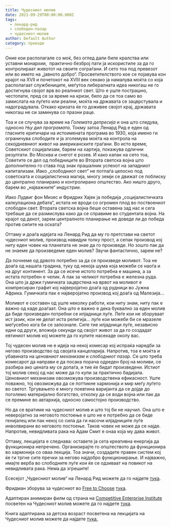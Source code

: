 ```yaml
---
title: Чудесниот молив
date: 2021-09-29T00:00:00.000Z
tags:
  - ленард-рид
  - слободен-пазар
  - чудесниот-молив
author: Default Author
category: преводи
---
```


Оние кои располагале со моќ, без оглед дали биле кралства или уставни монархии,  практично безброј пати ја искористиле за да го контролираат животот на своите сограѓани. И сето тоа под превезот или во името на „јавното добро“. Просветителството кое се појавува кон крајот на XVII и почетокот на XVIII век секако ја намалува моќта со која располагаат службениците, меѓутоа либералната идеа никогаш не го достигнува својот врв во реалниот свет. Што е уште пострашно, честопати, пред се за време на кризи, било да се тоа само во замислата на луѓето или реални, моќта на државата се зацврстувала и надоградувала. Откако кризата ќе го доживее својот крај, државата никогаш не си заминува со празни раце.

Тоа и се случува за време на _Големата депресија_ и она што следува, односно _Њу дил програмата_. Токму затоа Ленард Рид е еден од гласните критичари на истоимената програма во 1930, која имено ги ограничува слободите и ја зголемува моќта на контрола на секојдневниот живот на американските граѓани. Во исто време, Советскиот социјализам, барем на хартија, покажува одлични резултати. Во Москва и снегот е розев. И како капак на сето тоа, Советите се дел од победниците во Втората светска војна што дополнително го става под знак прашалник успехот на западниот капитализам. Иако „слободниот свет“ не потпаѓа целосно под советската и социјалистичка магија, многу земји се движат се поблиску до централно планирано и контролирано општество. Ако ништо друго, барем во „најважните“ индустрии.

Иако Лудвиг фон Мизес и Фридрих Хајек ја победија „социјалистичката калкулациона дебата“, истата не вроди со огромен плод во поствоениот слободен свет. Втората светска војна беше оставена зад нас и сега требаше да се размислува како да се справиме во студентата војна. На крајот од денот, зарем централното планирање не доведе ли до победа против силите на оската?

Оттаму и доаѓа идејата на Ленард Рид да му го претстави на светот чудесниот молив, производ навидум толку прост, а сепак производ кој ниту еден човек на планетата не знае да го произведе. Но зошто пак да не знаеме да произведеме еден молив? Звучи фантастично, зарем не?

Да почнеме од дрвото потребно за да се произведе моливот. Тоа не доаѓа од нашата градина, туку од некоја шума која можеби се наоѓа и на друг континент. За да се исече истото потребна е машина, а за истата потребен е челик. А пак за челикот потребна е железна руда. Она што ја држи гумичката зацврстена на врвот на моливот е компресиран графит кој најверојатно доаѓа од рудници во Јужна Африка. Гумичката пак е најверојатно производ кој доаѓа од Малезија…

Моливот е составен од уште неколку работи, кои ниту знам, ниту пак е важно од каде доаѓаат. Она што е важно е дека буквално за еден молив да биде произведен потребни се илјадници луѓе. Леѓе кои не зборуваат ист јазик, кои не делат иста религија... луѓе кои можеби би се мразеле меѓусебно кога би се запознале. Сите тие илјадници луѓе, независно едни од други, вложија секунди од својот живот за да го создадат евтиниот молив кој можете да го купите насекаде околу вас.

Тој чудесен молив не е идеја на некој комесар кој испраќа наредби за негово производство од својата канцеларија. Напротив, тоа е моќта и убавината на _ценовниот механизам_ и _слободниот пазар_. Се што треба комесарот да направи е да посака порача одреден број на моливи, се разбира ако цената му се допаѓа, и тие ќе бидат произведени. Истиот тој молив секој од нас може да го купи за практично бадијала. Ценовниот механизам овозможува производствена ефикасност. Уште поважно, тој овозможува да се поттикне хармонија и мир меѓу луѓето во светот. Тргувањето е многу поевтина варијанта да се дојде до поголемо материјално богатство, отколку да се води војна или пак да се премине во автархија, односно самостојно производство.

Но да се вратиме на чудесниот молив и што тој би не научил. Она што е неверојатно за неговото постоење е што не е потребно да се биде генијалец или пак некој со сила да ги насочи илјадниците луѓе инволвирани во неговото постоење. Таков човек не може да се најде. Напротив, невидливата рака на Адам Смит е онаа која му дава живот.

Оттаму, лекцијата е следнава: оставете ја сета креативна енергија да функционира непречено. Организирајте го општеството да функционира во хармонија со оваа лекција. Тоа значи, создадете правен систем кој ќе ги тргне сите пречки за негово најдобро функционирање. И најважно, имајте верба во слободните луѓе кои ќе се одзиваат на повикот на невидливата рака. Нема да згрешите!

Есесејот „Чудесниот молив“ на Ленард Рид можете да го најдете [тука](https://fee.org/resources/i-pencil/).

Фридман зборува за чудесниот во [Free to Choose](https://www.youtube.com/watch?v=D3N2sNnGwa4&list=PL4742023192B69941) [тука](https://www.youtube.com/watch?v=67tHtpac5ws).

Адаптиран анимиран филм од страна на [Competitive Enterprise Institute](https://cei.org/) посветен на Чудесниот молив можете да го најдете [тука](https://www.youtube.com/watch?v=IYO3tOqDISE).

Книга адаптирана за детска возраст посветена на лекцијата на Чудесниот молив можете да најдете [тука.](https://tuttletwins.com/product/the-tuttle-twins-and-the-miraculous-pencil/)
